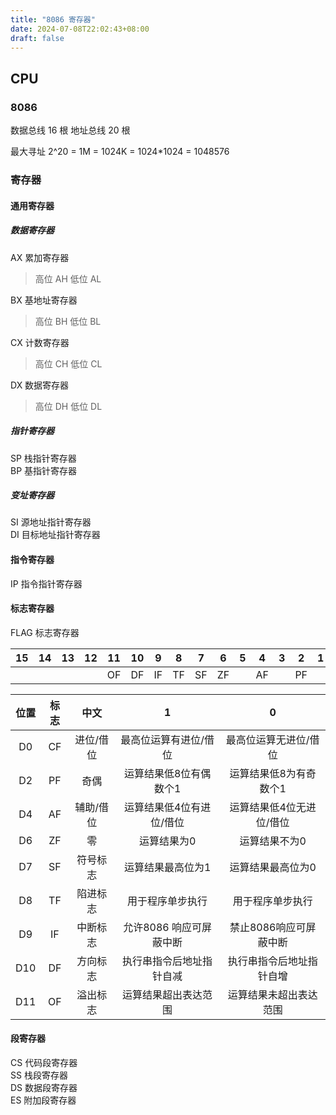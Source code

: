 ```yaml
---
title: "8086 寄存器"
date: 2024-07-08T22:02:43+08:00
draft: false
---
```


## CPU

### 8086

数据总线 16 根 地址总线 20 根

最大寻址 2^20 = 1M = 1024K = 1024\*1024 = 1048576

### 寄存器

#### 通用寄存器

##### 数据寄存器

AX 累加寄存器

> 高位 AH 低位 AL

BX 基地址寄存器

> 高位 BH 低位 BL

CX 计数寄存器

> 高位 CH 低位 CL

DX 数据寄存器

> 高位 DH 低位 DL

##### 指针寄存器

SP 栈指针寄存器  
BP 基指针寄存器

##### 变址寄存器

SI 源地址指针寄存器  
DI 目标地址指针寄存器

#### 指令寄存器

IP 指令指针寄存器

#### 标志寄存器

FLAG 标志寄存器

| 15  | 14  | 13  | 12  | 11  | 10  |  9  |  8  |  7  |  6  |  5  |  4  |  3  |  2  |  1  |  0  |
| :-: | :-: | :-: | :-: | :-: | :-: | :-: | :-: | :-: | :-: | :-: | :-: | :-: | :-: | :-: | :-: |
|     |     |     |     | OF  | DF  | IF  | TF  | SF  | ZF  |     | AF  |     | PF  |     | CF  |

| 位置 | 标志 |   中文    |            1             |            0             |
| :--: | :--: | :-------: | :----------------------: | :----------------------: |
|  D0  |  CF  | 进位/借位 |  最高位运算有进位/借位   |  最高位运算无进位/借位   |
|  D2  |  PF  |   奇偶    |  运算结果低8位有偶数个1  |  运算结果低8为有奇数个1  |
|  D4  |  AF  | 辅助/借位 | 运算结果低4位有进位/借位 | 运算结果低4位无进位/借位 |
|  D6  |  ZF  |    零     |       运算结果为0        |      运算结果不为0       |
|  D7  |  SF  | 符号标志  |    运算结果最高位为1     |    运算结果最高位为0     |
|  D8  |  TF  | 陷进标志  |     用于程序单步执行     |     用于程序单步执行     |
|  D9  |  IF  | 中断标志  | 允许8086 响应可屏蔽中断  |  禁止8086响应可屏蔽中断  |
| D10  |  DF  | 方向标志  | 执行串指令后地址指针自减 | 执行串指令后地址指针自增 |
| D11  |  OF  | 溢出标志  |   运算结果超出表达范围   |  运算结果未超出表达范围  |

#### 段寄存器

CS 代码段寄存器  
SS 栈段寄存器  
DS 数据段寄存器  
ES 附加段寄存器
